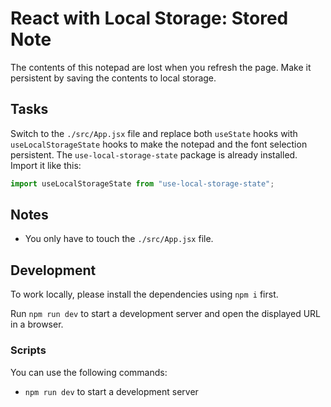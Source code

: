 # React with Local Storage: Stored Note

The contents of this notepad are lost when you refresh the page. Make it persistent by saving the contents to local storage.

## Tasks

Switch to the `./src/App.jsx` file and replace both `useState` hooks with `useLocalStorageState` hooks to make the notepad and the font selection persistent. The `use-local-storage-state` package is already installed. Import it like this:

```jsx
import useLocalStorageState from "use-local-storage-state";

```

## Notes

- You only have to touch the `./src/App.jsx` file.

## Development

To work locally, please install the dependencies using `npm i` first.

Run `npm run dev` to start a development server and open the displayed URL in a browser.



### Scripts

You can use the following commands:

- `npm run dev` to start a development server
